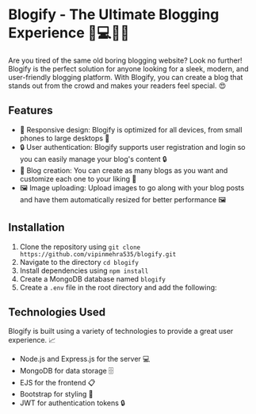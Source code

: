 # Blogify - The Ultimate Blogging Experience 📝💻👨‍💻

Are you tired of the same old boring blogging website? Look no further! Blogify is the perfect solution for anyone looking for a sleek, modern, and user-friendly blogging platform. With Blogify, you can create a blog that stands out from the crowd and makes your readers feel special. 😍

## Features


- 📱 Responsive design: Blogify is optimized for all devices, from small phones to large desktops 📱
- 🔒 User authentication: Blogify supports user registration and login so you can easily manage your blog's content 🔒
- 📝 Blog creation: You can create as many blogs as you want and customize each one to your liking 📝
- 🖼 Image uploading: Upload images to go along with your blog posts and have them automatically resized for better performance 🖼



## Installation

1. Clone the repository using `git clone https://github.com/vipinmehra535/blogify.git`
2. Navigate to the directory `cd blogify`
3. Install dependencies using `npm install`
4. Create a MongoDB database named `blogify`
5. Create a `.env` file in the root directory and add the following:


## Technologies Used

Blogify is built using a variety of technologies to provide a great user experience. 📈

- Node.js and Express.js for the server 💻
- MongoDB for data storage 🗄️
- EJS for the frontend 📋
- Bootstrap for styling 🎨
- JWT for authentication tokens 🔒



